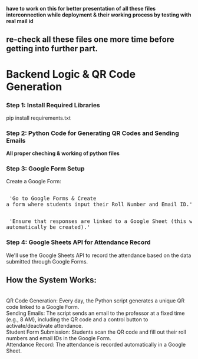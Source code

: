 **have to work on this for better presentation of all these files interconnection while deployment & their working process by testing with real mail id**
## re-check all these files one more time before getting into further part.

# Backend Logic & QR Code Generation

### Step 1: Install Required Libraries
  pip install requirements.txt

### Step 2: Python Code for Generating QR Codes and Sending Emails
  **All proper cheching & working of python files**

### Step 3: Google Form Setup
  Create a Google Form:<br>
      <pre><br> 'Go to Google Forms & Create a form where students input their Roll Number and Email ID.'</pre>
      <pre><br> 'Ensure that responses are linked to a Google Sheet (this will automatically be created).'</pre>
### Step 4: Google Sheets API for Attendance Record
We'll use the Google Sheets API to record the attendance based on the data submitted through Google Forms.

## How the System Works:
<br>QR Code Generation: Every day, the Python script generates a unique QR code linked to a Google Form.
<br>Sending Emails: The script sends an email to the professor at a fixed time (e.g., 8 AM), including the QR code and a control button to activate/deactivate attendance.
<br>Student Form Submission: Students scan the QR code and fill out their roll numbers and email IDs in the Google Form.
<br>Attendance Record: The attendance is recorded automatically in a Google Sheet.
